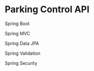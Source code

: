 <h1> Parking Control API </h1>

Spring Boot

Spring MVC

Spring Data JPA

Spring Validation

Spring Security
